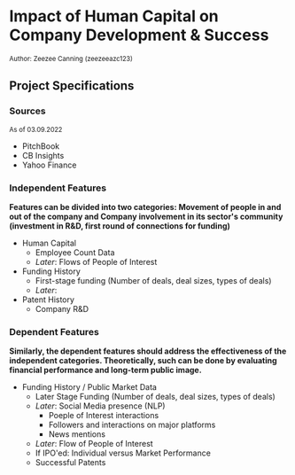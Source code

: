 # Impact of Human Capital on Company Development & Success

<sup>Author: Zeezee Canning (zeezeeazc123)</sup>

## Project Specifications

### Sources

<sup>As of 03.09.2022</sup>

* PitchBook
* CB Insights
* Yahoo Finance

### Independent Features

**Features can be divided into two categories: Movement of people in and out of the company and Company involvement in its sector's community (investment in R&D, first round of connections for funding)**

* Human Capital
  * Employee Count Data
  * _Later_: Flows of People of Interest
* Funding History
  * First-stage funding (Number of deals, deal sizes, types of deals)
  * _Later_:
* Patent History
  * Company R&D


### Dependent Features

**Similarly, the dependent features should address the effectiveness of the independent categories. Theoretically, such can be done by evaluating financial performance and long-term public image.**

* Funding History / Public Market Data
  * Later Stage Funding (Number of deals, deal sizes, types of deals)
  * _Later_: Social Media presence (NLP)
    * Poeple of Interest interactions
    * Followers and interactions on major platforms
    * News mentions
  * _Later_: Flow of People of Interest
  * If IPO'ed: Individual versus Market Performance
  * Successful Patents